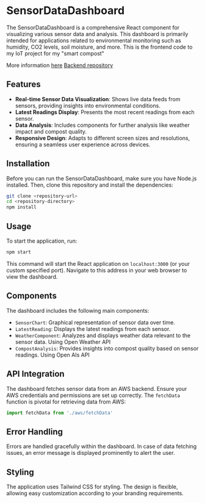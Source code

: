 # SensorDataDashboard

The SensorDataDashboard is a comprehensive React component for visualizing various sensor data and analysis. This dashboard is primarily intended for applications related to environmental monitoring such as humidity, CO2 levels, soil moisture, and more. This is the frontend code to my IoT project for my "smart compost"

More information [here](https://hackmd.io/@3KzL4qeKQkifnP_tzEbLJQ/SJv5nV9LC)
[Backend repository](https://github.com/MarkerAnn/Smart-Compost.git)

## Features

- **Real-time Sensor Data Visualization**: Shows live data feeds from sensors, providing insights into environmental conditions.
- **Latest Readings Display**: Presents the most recent readings from each sensor.
- **Data Analysis**: Includes components for further analysis like weather impact and compost quality.
- **Responsive Design**: Adapts to different screen sizes and resolutions, ensuring a seamless user experience across devices.

## Installation

Before you can run the SensorDataDashboard, make sure you have Node.js installed. Then, clone this repository and install the dependencies:

```bash
git clone <repository-url>
cd <repository-directory>
npm install
```

## Usage

To start the application, run:

```bash
npm start
```

This command will start the React application on `localhost:3000` (or your custom specified port). Navigate to this address in your web browser to view the dashboard.

## Components

The dashboard includes the following main components:

- `SensorChart`: Graphical representation of sensor data over time.
- `LatestReading`: Displays the latest readings from each sensor.
- `WeatherComponent`: Analyzes and displays weather data relevant to the sensor data. Using Open Weather API
- `CompostAnalysis`: Provides insights into compost quality based on sensor readings. Using Open AIs API

## API Integration

The dashboard fetches sensor data from an AWS backend. Ensure your AWS credentials and permissions are set up correctly. The `fetchData` function is pivotal for retrieving data from AWS:

```jsx
import fetchData from './aws/fetchData'
```

## Error Handling

Errors are handled gracefully within the dashboard. In case of data fetching issues, an error message is displayed prominently to alert the user.

## Styling

The application uses Tailwind CSS for styling. The design is flexible, allowing easy customization according to your branding requirements.
